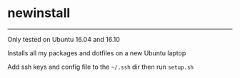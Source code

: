 # newinstall

---

Only tested on Ubuntu 16.04 and 16.10

Installs all my packages and dotfiles on a new Ubuntu laptop

Add ssh keys and config file to the `~/.ssh` dir then run `setup.sh`
